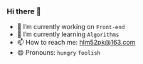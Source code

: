 ### Hi there 👋

- 🔭 I’m currently working on `Front-end`
- 🌱 I’m currently learning `Algorithms`
- 📫 How to reach me: hlm52pk@163.com
- 😄 Pronouns: `hungry` `foolish`
